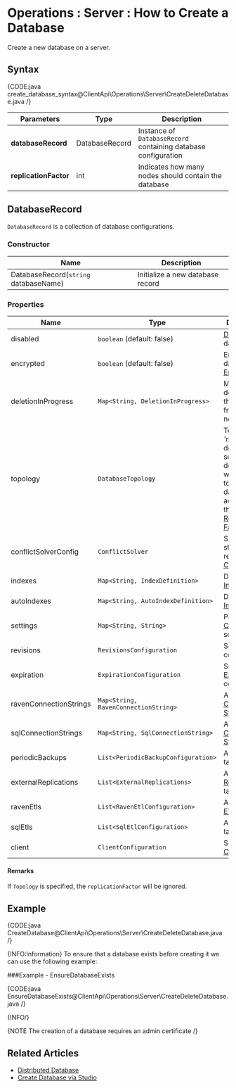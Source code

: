 ﻿# Operations : Server : How to Create a Database

Create a new database on a server.

## Syntax

{CODE:java create_database_syntax@ClientApi\Operations\Server\CreateDeleteDatabase.java /}

| Parameters | Type | Description |
| ------------- | ------------- | ----- |
| **databaseRecord** | DatabaseRecord | Instance of `DatabaseRecord` containing database configuration |
| **replicationFactor** | int | Indicates how many nodes should contain the database |


## DatabaseRecord

`DatabaseRecord` is a collection of database configurations.  

### Constructor

| Name | Description |
| - | - |
| DatabaseRecord(`string` databaseName) | Initialize a new database record |

### Properties
| Name | Type | Description |
| - | - | - |
| disabled | `boolean` (default: false) | [Disable](../../../client-api/operations/server-wide/toggle-databases-state) the database |
| encrypted | `boolean` (default: false) | Enable database [Encryption](../../../server/security/encryption/database-encryption) |
| deletionInProgress | `Map<String, DeletionInProgress>` | Mark the deletion of the database from specific nodes |
| topology | `DatabaseTopology` | Topology is _'null'_ by default. The server will decide on which nodes to place the database according to the [Replication Factor](../../../glossary/replication-factor) |
| conflictSolverConfig | `ConflictSolver` | Specify the strategy to resolve [Conflicts](../../../server/clustering/replication/replication-conflicts) |
| indexes | `Map<String, IndexDefinition>` | Define [Indexes](../../../Indexes/creating-and-deploying#using-maintenance-operations) |
| autoIndexes | `Map<String, AutoIndexDefinition>` | Define [Auto Indexes](../../../Indexes/creating-and-deploying#using-maintenance-operations) |
| settings | `Map<String, String>` | Provide [Configuration](../../../server/configuration/configuration-options) settings |
| revisions | `RevisionsConfiguration` | Set [Revision](../../../server/extensions/revisions) configuration |
| expiration | `ExpirationConfiguration` | Set [Expiration](../../../server/extensions/expiration) configuration |
| ravenConnectionStrings | `Map<String, RavenConnectionString>` | Add [Raven Connection String](../../../client-api/operations/maintenance/connection-strings/add-connection-string)|
| sqlConnectionStrings | `Map<String, SqlConnectionString>` | Add [SQL Connection String](../../../client-api/operations/maintenance/connection-strings/add-connection-string) |
| periodicBackups | `List<PeriodicBackupConfiguration>` | Add [Backup](../../../server/ongoing-tasks/backup-overview) tasks |
| externalReplications | `List<ExternalReplications>` | Add [External Replication](../../../server/ongoing-tasks/external-replication) tasks |
| ravenEtls | `List<RavenEtlConfiguration>` | Add [Raven ETL](../../../server/ongoing-tasks/etl/raven) tasks |
| sqlEtls | `List<SqlEtlConfiguration>` | Add [SQL ETL](../../../server/ongoing-tasks/etl/sql) tasks |
| client | `ClientConfiguration` | Set [Client Configuration](../../../studio/server/client-configuration) |

#### Remarks
If `Topology` is specified, the `replicationFactor` will be ignored.  

## Example

{CODE:java CreateDatabase@ClientApi\Operations\Server\CreateDeleteDatabase.java /}

{INFO:Information}
To ensure that a database exists before creating it we can use the following example:  

###Example - EnsureDatabaseExists

{CODE:java EnsureDatabaseExists@ClientApi\Operations\Server\CreateDeleteDatabase.java /}

{INFO/}

{NOTE The creation of a database requires an admin certificate /}  

## Related Articles
- [Distributed Database](../../../server/clustering/distribution/distributed-database)
- [Create Database via Studio](../../../studio/server/databases/create-new-database/general-flow)

